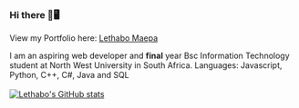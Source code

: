 ### Hi there 👋🖥 
View my Portfolio here: [Lethabo Maepa](https://lethabomaepa.netlify.app/)
<!--
**L-Maepa/L-Maepa** is a ✨ _special_ ✨ repository because its `README.md` (this file) appears on your GitHub profile.

Here are some ideas to get you started:

- 🔭 I’m currently working on ...
- 🌱 I’m currently learning ...
- 👯 I’m looking to collaborate on ...
- 🤔 I’m looking for help with ...
- 💬 Ask me about ...
- 📫 How to reach me: ...
- 😄 Pronouns: ...
- ⚡ Fun fact: ...
-->

I am an aspiring web developer and <b>final</b> year Bsc Information Technology student at North West University in South Africa. 
Languages: Javascript, Python, C++, C#, Java and SQL
<br/><br/>
[![Lethabo's GitHub stats](https://github-readme-stats.vercel.app/api?username=lethabomaepa11)](https://github.com/anuraghazra/github-readme-statsshow_icons=true&theme=dark)
